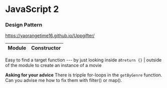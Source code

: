 # JavaScript 2
### Design Pattern

https://yaorangetime16.github.io/Uppgifter/

Module | Constructor
------------ | -------------
Easy to find a target function
--- by just looking inside at```return {}``` | outside of the module to create an instance of a movie


**Asking for your advice**
There is tripple for-loops in the ```getByGenre``` function. Can you advise me how to fix them with filter() or map().
